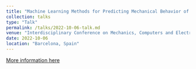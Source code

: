 ```yaml
---
title: "Machine Learning Methods for Predicting Mechanical Behavior of Aluminum Alloys"
collection: talks
type: "Talk"
permalink: /talks/2022-10-06-talk.md
venue: "Interdisciplinary Conference on Mechanics, Computers and Electrics (ICMECE)"
date: 2022-10-06
location: "Barcelona, Spain"
---
```


[More information here]([http://example2.com](http://icmece.org/2022/programme2022_P.pdf)http://icmece.org/2022/programme2022_P.pdf)

